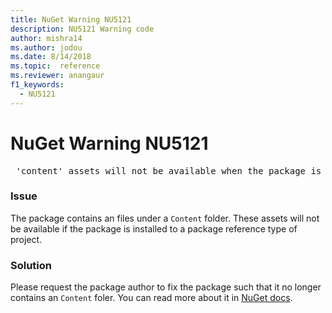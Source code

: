 ```yaml
---
title: NuGet Warning NU5121
description: NU5121 Warning code
author: mishra14
ms.author: jodou
ms.date: 8/14/2018
ms.topic:  reference
ms.reviewer: anangaur
f1_keywords: 
  - NU5121
---
```


# NuGet Warning NU5121
<pre> 'content' assets will not be available when the package is installed after the migration.</pre>

### Issue

The package contains an files under a `Content` folder. These assets will not be available if the package is installed to a package reference type of project.


### Solution

Please request the package author to fix the package such that it no longer contains an `Content` foler. You can read more about it in [NuGet docs](../../consume-packages/migrate-packages-config-to-package-reference.md).
